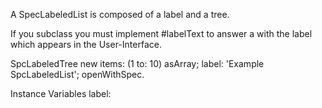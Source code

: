 A SpecLabeledList is composed of a label and a tree.

If you subclass you must implement #labelText to answer a <String> with the label which appears in the User-Interface.

SpcLabeledTree new
	items: (1 to: 10) asArray;
	label: 'Example SpcLabeledList';
	openWithSpec.

Instance Variables
	label:		<String>


